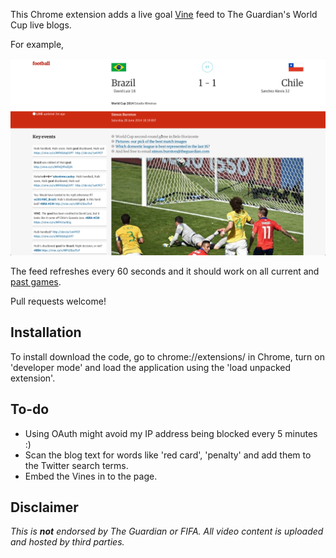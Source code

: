 
This Chrome extension adds a live goal [Vine](https://vine.co/) feed to The Guardian's World Cup live blogs.

For example, 

<img src="vines.png"/>

The feed refreshes every 60 seconds and it should work on all current and [past games](http://www.theguardian.com/football/live).

Pull requests welcome!

## Installation

To install download the code, go to chrome://extensions/ in Chrome, turn on 'developer mode' and load the application using the 'load unpacked extension'.


## To-do

- Using OAuth might avoid my IP address being blocked every 5 minutes :)
- Scan the blog text for words like 'red card', 'penalty' and add them to the Twitter search terms.
- Embed the Vines in to the page.

## Disclaimer

_This is **not** endorsed by The Guardian or FIFA. All video content is uploaded and hosted by third parties._
